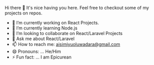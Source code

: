 Hi there 👋
It's nice having you here.
Feel free to checkout some of my projects on repos.
- 🔭 I’m currently working on React Projects.
- 🌱 I’m currently learning Node.js
- 👯 I’m looking to collaborate on React/Laravel Projects
- 💬 Ask me about React/Laravel
- 📫 How to reach me: aisimiyuoluwadara@gmail.com
- 😄 Pronouns: ... He/Him
- ⚡ Fun fact: ... I am Epicurean
<!-- - 🤔 I’m looking for help with Nodejs and React Native -->
